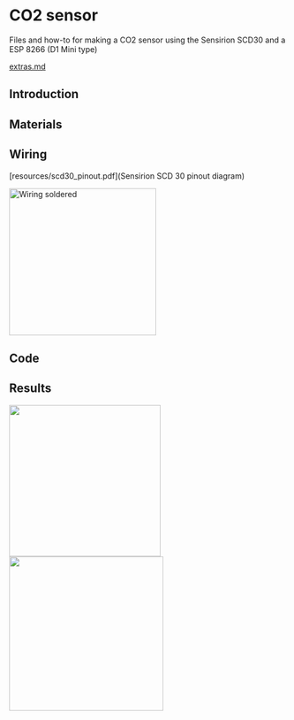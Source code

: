 # CO2 sensor

Files and how-to for making a CO2 sensor using the Sensirion SCD30 and a ESP 8266 (D1 Mini type)

[extras.md](extras.md)

## Introduction

## Materials

## Wiring

[resources/scd30_pinout.pdf](Sensirion SCD 30 pinout diagram)







<img src="file:///home/magnusp/projects/esp/sensor_co2-scd30/esphome-co2sensor/images/wiring_soldered.jpg" title="" alt="Wiring soldered" width="266">

## Code

## Results

<img src="file:///home/magnusp/projects/esp/sensor_co2-scd30/esphome-co2sensor/images/finished_inside.jpg" title="" alt="" width="274">



<img src="file:///home/magnusp/projects/esp/sensor_co2-scd30/esphome-co2sensor/images/finished.jpg" title="" alt="" width="279">
